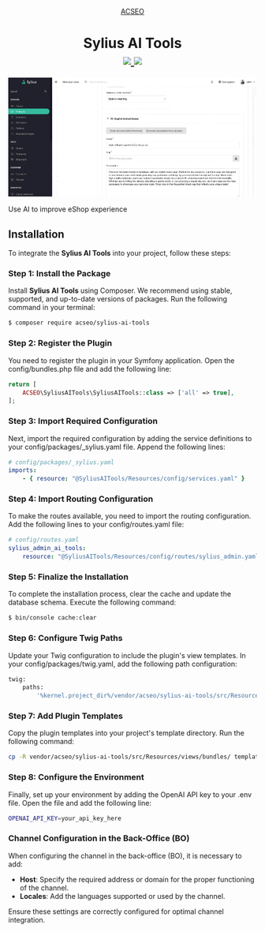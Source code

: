 <p align="center">
    <a href="https://www.acseo.fr" target="_blank">
        ACSEO
    </a>
</p>

<h1 align="center">
Sylius AI Tools
<br />
    <a href="https://packagist.org/packages/acseo/sylius-ai-tools" title="License" target="_blank">
        <img src="https://img.shields.io/packagist/l/acseo/sylius-ai-tools.svg" />
    </a>
    <a href="https://packagist.org/packages/acseo/sylius-ai-tools" title="Version" target="_blank">
        <img src="https://img.shields.io/packagist/v/acseo/sylius-ai-tools.svg" />
    </a>
</h1>

<img src="capture.gif">
<p>Use AI to improve eShop experience</p>

## Installation


To integrate the **Sylius AI Tools** into your project, follow these steps:

### Step 1: Install the Package

Install **Sylius AI Tools** using Composer. We recommend using stable, supported, and up-to-date versions of packages. Run the following command in your terminal:
```bash
$ composer require acseo/sylius-ai-tools
```

### Step 2: Register the Plugin

You need to register the plugin in your Symfony application. Open the config/bundles.php file and add the following line:
```php
return [
    ACSEO\SyliusAITools\SyliusAITools::class => ['all' => true],
];
```

### Step 3: Import Required Configuration

   Next, import the required configuration by adding the service definitions to your config/packages/_sylius.yaml file. Append the following lines:
```yaml
# config/packages/_sylius.yaml
imports:
    - { resource: "@SyliusAITools/Resources/config/services.yaml" }
```

### Step 4: Import Routing Configuration
To make the routes available, you need to import the routing configuration. Add the following lines to your config/routes.yaml file:

```yaml
# config/routes.yaml
sylius_admin_ai_tools:
    resource: "@SyliusAITools/Resources/config/routes/sylius_admin.yaml"
```

### Step 5: Finalize the Installation
To complete the installation process, clear the cache and update the database schema. Execute the following command:

```bash
$ bin/console cache:clear
```

### Step 6: Configure Twig Paths
Update your Twig configuration to include the plugin's view templates. In your config/packages/twig.yaml, add the following path configuration:
```bash
twig:
    paths:
        '%kernel.project_dir%/vendor/acseo/sylius-ai-tools/src/Resources/views': ~
```

### Step 7: Add Plugin Templates
Copy the plugin templates into your project's template directory. Run the following command:
```bash
cp -R vendor/acseo/sylius-ai-tools/src/Resources/views/bundles/ templates/bundles/
```

### Step 8: Configure the Environment
Finally, set up your environment by adding the OpenAI API key to your .env file. Open the file and add the following line:
```bash
OPENAI_API_KEY=your_api_key_here
```

### Channel Configuration in the Back-Office (BO)

When configuring the channel in the back-office (BO), it is necessary to add:
- **Host**: Specify the required address or domain for the proper functioning of the channel.
- **Locales**: Add the languages supported or used by the channel.

Ensure these settings are correctly configured for optimal channel integration.
